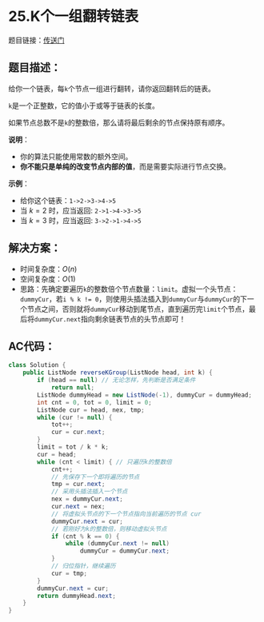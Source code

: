 # 25.K个一组翻转链表
题目链接：[传送门](https://leetcode-cn.com/problems/reverse-nodes-in-k-group/)

## 题目描述：
给你一个链表，每`k`个节点一组进行翻转，请你返回翻转后的链表。

`k`是一个正整数，它的值小于或等于链表的长度。

如果节点总数不是`k`的整数倍，那么请将最后剩余的节点保持原有顺序。

**说明**：

- 你的算法只能使用常数的额外空间。
- **你不能只是单纯的改变节点内部的值**，而是需要实际进行节点交换。

**示例**：

- 给你这个链表：`1->2->3->4->5`
- 当 $k=2$ 时，应当返回: `2->1->4->3->5`
- 当 $k=3$ 时，应当返回: `3->2->1->4->5`

## 解决方案：
- 时间复杂度：$O(n)$
- 空间复杂度：$O(1)$
- 思路：先确定要遍历`k`的整数倍个节点数量：`limit`。虚拟一个头节点：`dummyCur`，若`i % k != 0`，则使用头插法插入到`dummyCur`与`dummyCur`的下一个节点之间，否则就将`dummyCur`移动到尾节点，直到遍历完`limit`个节点，最后将`dummyCur.next`指向剩余链表节点的头节点即可！

## AC代码：
```java
class Solution {
	public ListNode reverseKGroup(ListNode head, int k) {
		if (head == null) // 无论怎样，先判断是否满足条件
			return null;
		ListNode dummyHead = new ListNode(-1), dummyCur = dummyHead;
		int cnt = 0, tot = 0, limit = 0;
		ListNode cur = head, nex, tmp;
		while (cur != null) {
			tot++;
			cur = cur.next;
		}
		limit = tot / k * k;
		cur = head;
		while (cnt < limit) { // 只遍历k的整数倍
			cnt++;
			// 先保存下一个即将遍历的节点
			tmp = cur.next;
			// 采用头插法插入一个节点
			nex = dummyCur.next;
			cur.next = nex;
			// 将虚拟头节点的下一个节点指向当前遍历的节点 cur
			dummyCur.next = cur;
			// 若刚好为k的整数倍，则移动虚拟头节点
			if (cnt % k == 0) {
				while (dummyCur.next != null)
					dummyCur = dummyCur.next;
			}
			// 归位指针，继续遍历
			cur = tmp;
		}
		dummyCur.next = cur;
		return dummyHead.next;
	}
}
```
